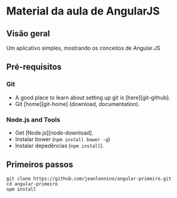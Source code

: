 # Material da aula de AngularJS 

## Visão geral

Um aplicativo simples, mostrando os conceitos de Angular.JS

## Pré-requisitos

### Git

- A good place to learn about setting up git is [here][git-github].
- Git [home][git-home] (download, documentation).

### Node.js and Tools

- Get [Node.js][node-download].
- Instalar bower (`npm install bower -g`)
- Instalar depedências (`npm install`).

## Primeiros passos

```
git clone https://github.com/jeanleonino/angular-primeiro.git
cd angular-primeiro
npm install
```
